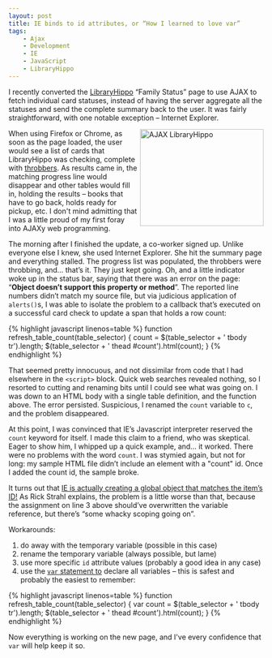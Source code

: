 ```yaml
---
layout: post
title: IE binds to id attributes, or “How I learned to love var”
tags:
    - Ajax
    - Development
    - IE
    - JavaScript
    - LibraryHippo
---
```

<p>I recently converted the <a href="http://code.google.com/p/libraryhippo/">LibraryHippo</a> “Family Status” page to use AJAX to fetch individual card statuses, instead of having the server aggregate all the statuses and send the complete summary back to the user. It was fairly straightforward, with one notable exception – Internet Explorer. </p> 
<p><a href="{{ site.image_dir }}/working_ajax.png"><img title="AJAX LibraryHippo" height="191" width="244" alt="AJAX LibraryHippo" src="{{ site.image_dir }}/working_ajax_thumb.png" align="right" border="0" /></a>When using Firefox or Chrome, as soon as the page loaded, the user would see a list of cards that LibraryHippo was checking, complete with <a href="http://en.wikipedia.org/wiki/Throbber">throbbers</a>. As results came in, the matching progress line would disappear and other tables would fill in, holding the results – books that have to go back, holds ready for pickup, etc. I don't mind admitting that I was a little proud of my first foray into AJAXy web programming.</p> 
<p>The morning after I finished the update, a co-worker signed up. Unlike everyone else I knew, she used Internet Explorer. She hit the summary page and everything stalled. The progress list was populated, the throbbers were throbbing, and… that’s it. They just kept going. Oh, and a little indicator woke up in the status bar, saying that there was an error on the page: “<strong>Object doesn’t support this property or method</strong>”. The reported line numbers didn’t match my source file, but via judicious application of <code>alerts()</code>s, I was able to isolate the problem to a callback that’s executed on a successful card check to update a span that holds a row count:</p>
{% highlight javascript linenos=table %}
function refresh_table_count(table_selector)
{  
    count = $(table_selector + ' tbody tr').length;
    $(table_selector + ' thead #count').html(count);
}
{% endhighlight %}

<p>That seemed pretty innocuous, and not dissimilar from code that I had elsewhere in the <code>&lt;script&gt;</code> block. Quick web searches revealed nothing, so I resorted to cutting and renaming bits until I could see what was going on. I was down to an HTML body with a single table definition, and the function above. The error persisted. Suspicious, I renamed the <code>count</code> variable to <code>c</code>, and the problem disappeared.</p>

<p>At this point, I was convinced that IE’s Javascript interpreter reserved the <code>count</code> keyword for itself. I made this claim to a friend, who was skeptical. Eager to show him, I whipped up a quick example, and… it worked. There were no problems with the word <code>count</code>. I was stymied again, but not for long: my sample HTML file didn’t include an element with a &quot;count&quot; id. Once I added the count id, the sample broke.</p>

<p>It turns out that <a title="Rick Strahl - Internet Explorer Global Variable Blow ups" href="http://www.west-wind.com/weblog/posts/677442.aspx">IE is actually creating a global object that matches the item’s ID!</a> As Rick Strahl explains, the problem is a little worse than that, because the assignment on line 3 above should’ve overwritten the variable reference, but there’s “some whacky scoping going on”. </p>

<p>Workarounds:</p>

<ol>
  <li>do away with the temporary variable (possible in this case) </li>

  <li>rename the temporary variable (always possible, but lame) </li>

  <li>use more specific <code>id</code> attribute values (probably a good idea in any case) </li>

  <li>use the <a href="http://www.w3schools.com/js/js_variables.asp"><code>var</code> statement to</a> declare all variables – this is safest and probably the easiest to remember:</li>
</ol>

{% highlight javascript linenos=table %}
function refresh_table_count(table_selector)
{
    var count = $(table_selector + ' tbody tr').length;
    $(table_selector + ' thead #count').html(count);
}
{% endhighlight %}

<p>Now everything is working on the new page, and I've every confidence that <code>var</code> will help keep it so.
